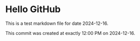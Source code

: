 # Hello GitHub
This is a test markdown file for date 2024-12-16.

This commit was created at exactly 12:00 PM on 2024-12-16.
